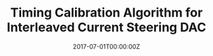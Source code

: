---
title: Timing Calibration Algorithm for Interleaved Current Steering DAC
summary: An example of linking directly to an external project website using `external_link`. An example of linking directly to an external project website using `external_link`.
tags:
- Software
date: "2017-07-01T00:00:00Z"

external_link: ""

image:
  caption: Photo by Toa Heftiba on Unsplash
  focal_point: Smart
---